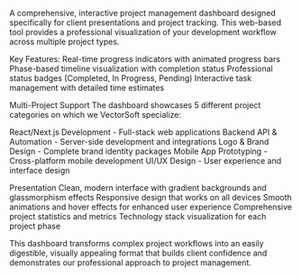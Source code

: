 A comprehensive, interactive project management dashboard designed specifically for client presentations and project tracking. This web-based tool provides a professional visualization of your development workflow across multiple project types.

Key Features:
Real-time progress indicators with animated progress bars
Phase-based timeline visualization with completion status
Professional status badges (Completed, In Progress, Pending)
Interactive task management with detailed time estimates

Multi-Project Support
The dashboard showcases 5 different project categories on which we VectorSoft specialize:

React/Next.js Development - Full-stack web applications
Backend API & Automation - Server-side development and integrations
Logo & Brand Design - Complete brand identity packages
Mobile App Prototyping - Cross-platform mobile development
UI/UX Design - User experience and interface design

Presentation
Clean, modern interface with gradient backgrounds and glassmorphism effects
Responsive design that works on all devices
Smooth animations and hover effects for enhanced user experience
Comprehensive project statistics and metrics
Technology stack visualization for each project phase

This dashboard transforms complex project workflows into an easily digestible, visually appealing format that builds client confidence and demonstrates our professional approach to project management.
